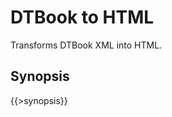 <link rev="dp2:doc" href="src/main/resources/xml/dtbook-to-html.xpl"/>
<link rel="rdf:type" href="http://www.daisy.org/ns/pipeline/userdoc"/>
<meta property="dc:title" content="DTBook to HTML"/>

# DTBook to HTML

Transforms DTBook XML into HTML.

## Synopsis

{{>synopsis}}

